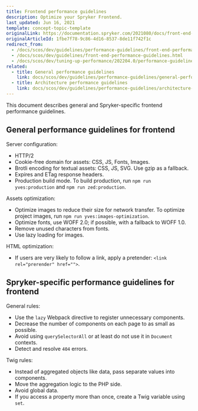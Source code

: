 ```yaml
---
title: Frontend performance guidelines
description: Optimize your Spryker Frontend.
last_updated: Jun 16, 2021
template: concept-topic-template
originalLink: https://documentation.spryker.com/2021080/docs/front-end-performance-guidelines
originalArticleId: 1fbe7f78-9c86-4d16-8537-8de11f742f1c
redirect_from:
  - /docs/scos/dev/guidelines/performance-guidelines/front-end-performance-guidelines.html
  - /docs/scos/dev/guidelines/front-end-performance-guidelines.html
  - /docs/scos/dev/tuning-up-performance/202204.0/performance-guidelines.html#frontend-performance
related:
  - title: General performance guidelines
    link: docs/scos/dev/guidelines/performance-guidelines/general-performance-guidelines.html
  - title: Architecture performance guidelines
    link: docs/scos/dev/guidelines/performance-guidelines/architecture-performance-guidelines.html
---
```


This document describes general and Spryker-specific frontend performance guidelines.

## General performance guidelines for frontend

Server configuration:

* HTTP/2
* Cookie-free domain for assets: CSS, JS, Fonts, Images.
* Brotli encoding for textual assets: CSS, JS, SVG. Use gzip as a fallback.
* Expires and ETag response headers.
* Production build mode.  To build production, run `npm run yves:production` and `npm run zed:production`.

Assets optimization:

* Optimize images to reduce their size for network transfer. To optimize project images, run `npm run yves:images-optimization`.
* Optimize fonts, use WOFF 2.0; if possible, with a fallback to WOFF 1.0.
* Remove unused characters from fonts.
* Use lazy loading for images.

HTML optimization:

* If users are very likely to follow a link, apply a pretender: `<link rel="prerender" href="">`.

## Spryker-specific performance guidelines for frontend

General rules:

* Use the `lazy` Webpack directive to register unnecessary components.
* Decrease the number of components on each page to as small as possible.
* Avoid using `querySelectorAll` or at least do not use it in `Document` contexts.
* Detect and resolve `404` errors.

Twig rules:

* Instead of aggregated objects like data, pass separate values into components.
* Move the aggregation logic to the PHP side.
* Avoid global data.
* If you access a property more than once, create a Twig variable using `set`.

